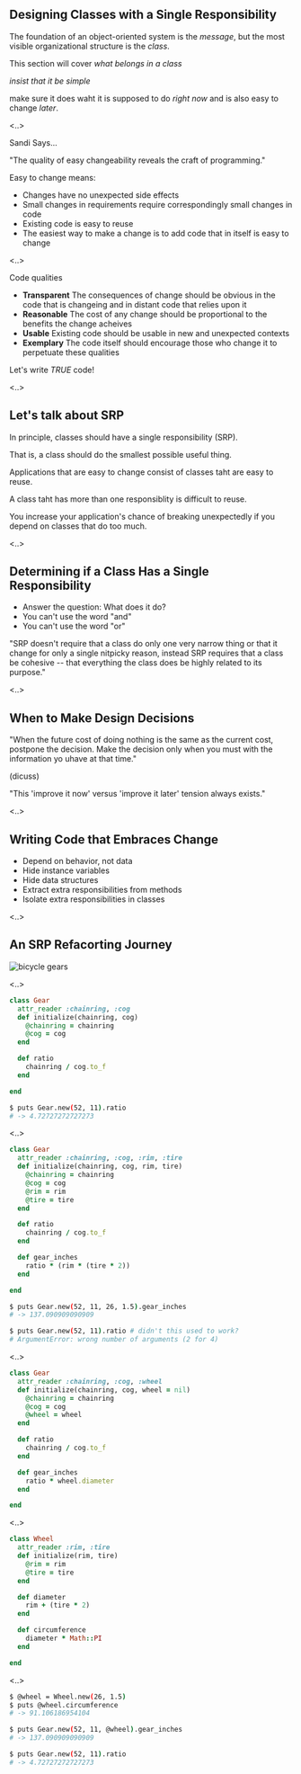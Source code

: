## Designing Classes with a Single Responsibility

The foundation of an object-oriented system is the _message_, but the most visible organizational structure is the _class_.

This section will cover _what belongs in a class_

_insist that it be simple_

make sure it does waht it is supposed to do _right now_ and is also easy to change _later_.

<..>

Sandi Says...

"The quality of easy changeability reveals the craft of programming."

Easy to change means:

* Changes have no unexpected side effects
* Small changes in requirements require correspondingly small changes in code
* Existing code is easy to reuse
* The easiest way to make a change is to add code that in itself is easy to change

<..>

Code qualities

* **Transparent** The consequences of change should be obvious in the code that is changeing and in distant code that relies upon it
* **Reasonable** The cost of any change should be proportional to the benefits the change acheives
* **Usable** Existing code should be usable in new and unexpected contexts
* **Exemplary** The code itself should encourage those who change it to perpetuate these qualities

Let's write _TRUE_ code!

<..>

## Let's talk about SRP

In principle, classes should have a single responsibility (SRP).

That is, a class should do the smallest possible useful thing.

Applications that are easy to change consist of classes taht are easy to reuse.

A class taht has more than one responsiblity is difficult to reuse.

You increase your application's chance of breaking unexpectedly if you depend on classes that do too much.

<..>

## Determining if a Class Has a Single Responsibility

* Answer the question: What does it do?
* You can't use the word "and"
* You can't use the word "or"

"SRP doesn't require that a class do only one very narrow thing or that it change for only a single nitpicky reason, instead SRP requires that a class be cohesive -- that everything the class does be highly related to its purpose."

<..>

## When to Make Design Decisions

"When the future cost of doing nothing is the same as the current cost, postpone the decision. Make the decision only when you must with the information yo uhave at that time."

(dicuss)

"This 'improve it now' versus 'improve it later' tension always exists."

<..>

## Writing Code that Embraces Change

* Depend on behavior, not data
* Hide instance variables
* Hide data structures
* Extract extra responsibilities from methods
* Isolate extra responsibilities in classes

<..>

## An SRP Refacorting Journey

![bicycle gears](/images/gears.jpg)

<..>

```ruby
class Gear
  attr_reader :chainring, :cog
  def initialize(chainring, cog)
    @chainring = chainring
    @cog = cog
  end

  def ratio
    chainring / cog.to_f
  end

end
```

```bash
$ puts Gear.new(52, 11).ratio
# -> 4.72727272727273
```

<..>

```ruby
class Gear
  attr_reader :chainring, :cog, :rim, :tire
  def initialize(chainring, cog, rim, tire)
    @chainring = chainring
    @cog = cog
    @rim = rim
    @tire = tire
  end

  def ratio
    chainring / cog.to_f
  end

  def gear_inches
    ratio * (rim * (tire * 2))
  end

end
```

```bash
$ puts Gear.new(52, 11, 26, 1.5).gear_inches
# -> 137.090909090909

$ puts Gear.new(52, 11).ratio # didn't this used to work?
# ArgumentError: wrong number of arguments (2 for 4)
```

<..>

```ruby
class Gear
  attr_reader :chainring, :cog, :wheel
  def initialize(chainring, cog, wheel = nil)
    @chainring = chainring
    @cog = cog
    @wheel = wheel
  end

  def ratio
    chainring / cog.to_f
  end

  def gear_inches
    ratio * wheel.diameter
  end

end
```

<..>

```ruby
class Wheel
  attr_reader :rim, :tire
  def initialize(rim, tire)
    @rim = rim
    @tire = tire
  end

  def diameter
    rim + (tire * 2)
  end

  def circumference
    diameter * Math::PI
  end

end
```

<..>

```bash
$ @wheel = Wheel.new(26, 1.5)
$ puts @wheel.circumference
# -> 91.106186954104

$ puts Gear.new(52, 11, @wheel).gear_inches
# -> 137.090909090909

$ puts Gear.new(52, 11).ratio
# -> 4.72727272727273
```
